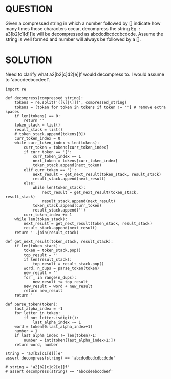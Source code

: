 # QUESTION
Given a compressed string in which a number followed by [] indicate how many times those characters occur, decompress the string
Eg. : a3[b2[c1[d]]]e will be decompressed as abcdcdbcdcdbcdcde.
Assume the string is well formed and number will always be followed by a [].

# SOLUTION
Need to clarify what a2[b2[c]d2[e]]f would decompress to. I would assume to 'abccdeebccdeef'.
```
import re

def decompress(compressed_string):
    tokens = re.split('([\[|\]])', compressed_string)
    tokens = [token for token in tokens if token != ''] # remove extra spaces
    if len(tokens) == 0:
        return ''
    token_stack = list()
    result_stack = list()
    # token_stack.append(tokens[0])
    curr_token_index = 0
    while curr_token_index < len(tokens):
        curr_token = tokens[curr_token_index]
        if curr_token == '[':
            curr_token_index += 1
            next_token = tokens[curr_token_index]
            token_stack.append(next_token)
        elif curr_token == ']':
            next_result = get_next_result(token_stack, result_stack)
            result_stack.append(next_result)
        else:
            while len(token_stack):
                next_result = get_next_result(token_stack, result_stack)
                result_stack.append(next_result)
            token_stack.append(curr_token)
            result_stack.append('')
        curr_token_index += 1
    while len(token_stack):
        next_result = get_next_result(token_stack, result_stack)
        result_stack.append(next_result)
    return ''.join(result_stack)    

def get_next_result(token_stack, result_stack):
    if len(token_stack):
        token = token_stack.pop()
        top_result = ''
        if len(result_stack):
            top_result = result_stack.pop()
        word, n_dups = parse_token(token)
        new_result = ''
        for _ in range(n_dups):
            new_result += top_result
        new_result = word + new_result
        return new_result
    return ''

def parse_token(token):
    last_alpha_index = -1
    for letter in token:
        if not letter.isdigit():
            last_alpha_index += 1
    word = token[0:last_alpha_index+1]
    number = 1
    if last_alpha_index != len(token)-1:
        number = int(token[last_alpha_index+1:])
    return word, number

string = 'a3[b2[c1[d]]]e'
assert decompress(string) == 'abcdcdbcdcdbcdcde'

# string = 'a2[b2[c]d2[e]]f'
# assert decompress(string) == 'abccdeebccdeef'
```
